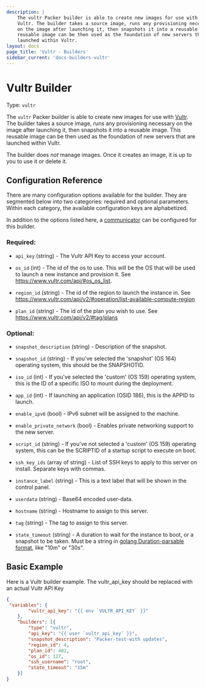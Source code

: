 ```yaml
---
description: |
    The vultr Packer builder is able to create new images for use with
    Vultr. The builder takes a source image, runs any provisioning necessary
    on the image after launching it, then snapshots it into a reusable image. This
    reusable image can be then used as the foundation of new servers that are
    launched within Vultr.
layout: docs
page_title: 'Vultr - Builders'
sidebar_current: 'docs-builders-vultr'
---
```


# Vultr Builder

Type: `vultr`

The `vultr` Packer builder is able to create new images for use with
[Vultr](https://www.vultr.com). The builder takes a source image,
runs any provisioning necessary on the image after launching it, then snapshots
it into a reusable image. This reusable image can be then used as the
foundation of new servers that are launched within Vultr.

The builder does *not* manage images. Once it creates an image, it is up to you
to use it or delete it.

## Configuration Reference

There are many configuration options available for the builder. They are
segmented below into two categories: required and optional parameters. Within
each category, the available configuration keys are alphabetized.

In addition to the options listed here, a
[communicator](/docs/templates/communicator.html) can be configured for this
builder.

### Required:

-   `api_key` (string) - The Vultr API Key to access your account.

-   `os_id` (int) - The id of the os to use. This will be the OS that will be used to launch a new instance and provision it. See <a href="https://www.vultr.com/api/#os_os_lists" class="uri">https://www.vultr.com/api/#os_os_list</a>.

-   `region_id` (string) - The id of the region to launch the instance in. See
    <a href="https://www.vultr.com/api/v2/#operation/list-available-compute-region" class="uri">https://www.vultr.com/api/v2/#operation/list-available-compute-region</a>
    
-   `plan_id` (string) - The id of the plan you wish to use. See
    <a href="https://www.vultr.com/api/v2/#tag/plans" class="uri">https://www.vultr.com/api/v2/#tag/plans</a>

### Optional:

-   `snapshot_description` (string) - Description of the snapshot.

-   `snapshot_id` (string) -   If you've selected the 'snapshot' (OS 164) operating system, this should be the SNAPSHOTID.

-   `iso_id` (int) - If you've selected the 'custom' (OS 159) operating system, this is the ID of a specific ISO to mount during the deployment.

-   `app_id` (int) - If launching an application (OSID 186), this is the APPID to launch.

-   `enable_ipv6` (bool) - IPv6 subnet will be assigned to the machine.

-   `enable_private_network` (bool) - Enables private networking support to the new server.

-   `script_id` (string) - If you've not selected a 'custom' (OS 159) operating system, this can be the SCRIPTID of a startup script to execute on boot. 

-   `ssh_key_ids` (array of string) - List of SSH keys to apply to this server on install. Separate keys with commas.

-   `instance_label` (string) - This is a text label that will be shown in the control panel.

-   `userdata` (string) - Base64 encoded user-data.

-   `hostname` (string) - Hostname to assign to this server.

-   `tag` (string) - The tag to assign to this server.

-   `state_timeout` (string) - A duration to wait for the instance to boot, or a snapshot to be taken. Must be a string in [golang Duration-parsable format](https://golang.org/pkg/time/#ParseDuration), like "10m" or "30s". 

## Basic Example

Here is a Vultr builder example. The vultr_api_key should be replaced with an actual Vultr API Key

``` json
{
 "variables": {
        "vultr_api_key": "{{ env `VULTR_API_KEY` }}"
    },
    "builders": [{
        "type": "vultr",
        "api_key": "{{ user `vultr_api_key` }}",
        "snapshot_description": "Packer-test-with updates",
        "region_id": 4,
        "plan_id": 402,
        "os_id": 127,
        "ssh_username": "root",
        "state_timeout": "15m"
    }]
}
```
